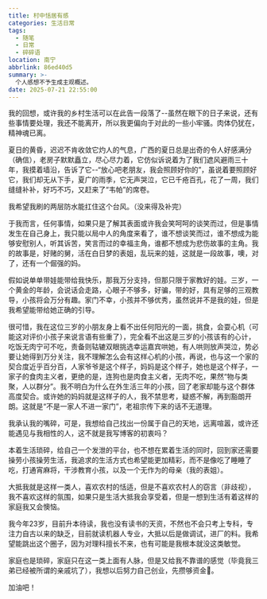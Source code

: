 ```yaml
---
title: 村中恬居有感
categories: 生活日常
tags:
  - 随笔
  - 日常
  - 碎碎语
location: 南宁
abbrlink: 86ed40d5
summary: >-
  个人感想不予生成主观概述。
date: 2025-07-21 22:55:00
---
```


我的回想，或许我的乡村生活可以在此告一段落了--虽然在眼下的日子来说，还有些事情要处理，我还不能离开，所以我更偏向于对此的一些小牢骚。肉体仍犹在，精神魂已离。



夏日的黄昏，迟迟不肯收敛它灼人的气息，广西的夏日总是出奇的令人好感满分（确信），老房子默默矗立，尽心尽力着，它仿似诉说着为了我们遮风避雨三十年，我摸着墙沿，告诉了它--“放心吧老朋友，我会照顾好你的”，虽说着要照顾好它，我们却无从下手，夏广的雨季，它无声哭泣，它已千疮百孔，花了一周，我们缝缝补补，好巧不巧，又赶来了“韦帕”的席卷。



我希望我刷的两层防水能扛住这个台风。（没来得及补完）



于我而言，任何事情，如果只是了解其表面或许我会笑呵呵的谈笑而过，但是事情发生在自己身上，我只能以局中人的角度来看了，谁不想谈笑而过，谁不想成为能够安慰别人，听其诉苦，笑言而过的幸福主角，谁都不想成为悲伤故事的主角。我的故事是，好赌的舅，活在白日梦的表姐，乱玩来的娃，这就是一段故事，噢，对了，还有一个倔强的妈。



假如说单单带娃能带给我快乐，那我万分支持，但那只限于家教好的娃。三岁，一个黄金的年龄，会说话会走路，心眼子不够多，好骗，带的好，具有足够的三观教导，小孩将会万分有趣。家门不幸，小孩并不够优秀，虽然说并不是我的娃，但是我希望能带给她正确的引导。



很可惜，我在这位三岁的小朋友身上看不出任何阳光的一面，挑食，会耍心机（可能这对评价小孩子来说言语有些重了），完全看不出这是三岁的小孩该有的心计，吃饭无肉宁可不吃，责备则轱辘双眼挑选幸运嘉宾哄她，有人哄则放声哭泣，势必要让她得到万分关注，我不理解怎么会有这样心机的小孩，再说，也与这一个家的契合度近乎百分百，人家爷爷是这个样子，妈妈是这个样子，她也是这个样子，一家子的食肉主义者，更绝的是，连狗也是肉食主义者，无肉不吃，果然“物与类聚，人以群分”。我不明白为什么在外生活三年的小孩，回了老家却能与这个群体高度契合。或许她的妈妈就是这样子的人，我不禁思考，疑惑不解，再到豁朗开朗。这就是“不是一家人不进一家门”，老祖宗传下来的话不无道理。



我承认我的嘴碎，可是，我想给自己找出一份属于自己的天地，远离喧嚣，或许还能遇见与我相性的人，这不就是我写博客的初衷吗？



本着生活琐碎，给自己一个发泄的平台，也不想在累着生活的同时，回到家还需要操劳小孩操劳生活，我追求的生活方式也希望能更加精彩，而不是像吃了睡睡了吃，打通宵麻将，干涉教育小孩，以及一个无作为的母亲（我的表姐）。



大抵我就是这样一类人，喜欢农村的恬适，但是不喜欢农村人的窃言（非歧视），我不喜欢这样的氛围，如果只是生活大抵我会享受着，但是一想到生活有着这样的家庭我又会懊恼。



我今年23岁，目前升本待读，我也没有读书的天资，不然也不会只考上专科，专注力自古以来的缺乏，目前就读机器人专业，大抵以后是做调试，进厂的料。我希望能跳出这个圈子，因为对理科擅长不来，也有可能是我根本就没这类敏觉。



家庭也是琐碎，家庭只在这一类上面有人脉，但是又给我不靠谱的感觉（毕竟我三弟已经被所谓的亲戚坑了），我想以后努力自己创业，先攒够资金💪。



加油吧！